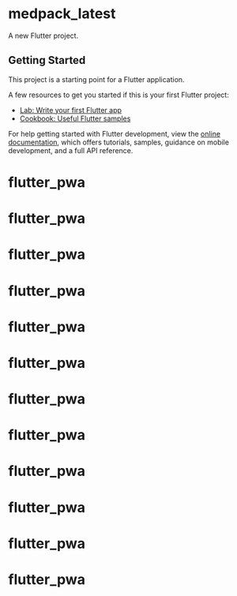 # medpack_latest

A new Flutter project.

## Getting Started

This project is a starting point for a Flutter application.

A few resources to get you started if this is your first Flutter project:

- [Lab: Write your first Flutter app](https://docs.flutter.dev/get-started/codelab)
- [Cookbook: Useful Flutter samples](https://docs.flutter.dev/cookbook)

For help getting started with Flutter development, view the
[online documentation](https://docs.flutter.dev/), which offers tutorials,
samples, guidance on mobile development, and a full API reference.
# flutter_pwa
# flutter_pwa
# flutter_pwa
# flutter_pwa
# flutter_pwa
# flutter_pwa
# flutter_pwa
# flutter_pwa
# flutter_pwa
# flutter_pwa
# flutter_pwa
# flutter_pwa
